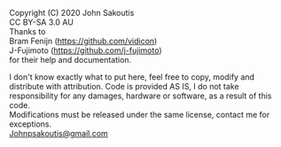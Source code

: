 Copyright (C) 2020 John Sakoutis  
CC BY-SA 3.0 AU  
Thanks to   
Bram Fenijn (https://github.com/vidicon)  
J-Fujimoto  (https://github.com/j-fujimoto)  
for their help and documentation.  

I don't know exactly what to put here, feel free to copy, modify and distribute with attribution. 
Code is provided AS IS, I do not take responsibility for any damages, hardware or software, as a result of this code.  
Modifications must be released under the same license, contact me for exceptions.  
Johnpsakoutis@gmail.com
